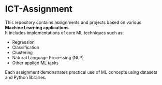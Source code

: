 # ICT-Assignment
This repository contains assignments and projects based on various **Machine Learning applications**.  
It includes implementations of core ML techniques such as:

- Regression  
- Classification  
- Clustering  
- Natural Language Processing (NLP)  
- Other applied ML tasks  

Each assignment demonstrates practical use of ML concepts using datasets and Python libraries.
